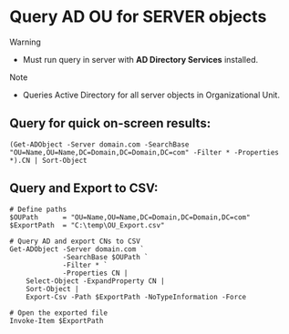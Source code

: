 # Query AD OU for **SERVER** objects

> [!WARNING]
> - Must run query in server with **AD Directory Services** installed.

> [!NOTE]
> - Queries Active Directory for all server objects in Organizational Unit.

## Query for quick on-screen results:
```
(Get-ADObject -Server domain.com -SearchBase "OU=Name,OU=Name,DC=Domain,DC=Domain,DC=com" -Filter * -Properties *).CN | Sort-Object 
```

## Query and Export to CSV:
```
# Define paths
$OUPath      = "OU=Name,OU=Name,DC=Domain,DC=Domain,DC=com"
$ExportPath  = "C:\temp\OU_Export.csv"

# Query AD and export CNs to CSV
Get-ADObject -Server domain.com `
             -SearchBase $OUPath `
             -Filter * `
             -Properties CN |
    Select-Object -ExpandProperty CN |
    Sort-Object |
    Export-Csv -Path $ExportPath -NoTypeInformation -Force

# Open the exported file
Invoke-Item $ExportPath
```
